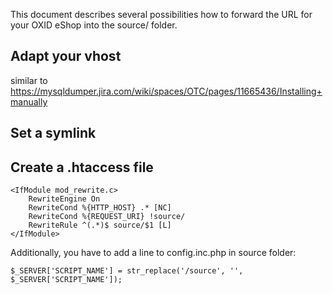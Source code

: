This document describes several possibilities how to forward the URL for your OXID eShop into the source/ folder.

## Adapt your vhost

similar to https://mysqldumper.jira.com/wiki/spaces/OTC/pages/11665436/Installing+manually

## Set a symlink

## Create a .htaccess file 

```
<IfModule mod_rewrite.c>
    RewriteEngine On
    RewriteCond %{HTTP_HOST} .* [NC]
    RewriteCond %{REQUEST_URI} !source/
    RewriteRule ^(.*)$ source/$1 [L]
</IfModule>
```
Additionally, you have to add a line to config.inc.php in source folder:
```
$_SERVER['SCRIPT_NAME'] = str_replace('/source', '', $_SERVER['SCRIPT_NAME']);
```
